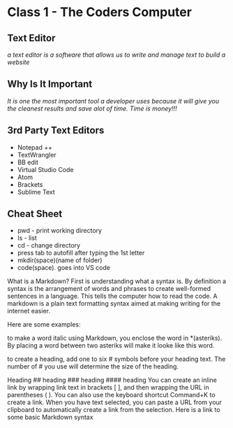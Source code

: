 # Class 1 - The Coders Computer

## Text Editor

*a text editor is a software that allows us to write and manage text
to build a website*

## Why Is It Important

  *It is one the most important tool a developer uses because it will give
 you the cleanest results and save alot of time. Time is money!!!*

## 3rd Party Text Editors  

- Notepad ++
- TextWrangler
- BB edit
- Virtual Studio Code
- Atom
- Brackets
- Sublime Text

## **Cheat Sheet**

- pwd - print working directory
- ls - list
- cd - change directory
- press tab to autofill after typing the 1st letter
- mkdir(space)(name of folder)
- code(space). goes into VS code

What is a Markdown?
First is understanding what a syntax is. By definition a syntax is the arrangement of words and phrases to create well-formed sentences in a language. This tells the computer how to read the code. A markdown is a plain text formatting syntax aimed at making writing for the internet easier.

Here are some examples:

to make a word italic using Markdown, you enclose the word in *(asteriks). By placing a word between two asteriks will make it looke like this word.

to create a heading, add one to six # symbols before your heading text. The number of # you use will determine the size of the heading.

Heading ## heading ### heading #### heading
You can create an inline link by wrapping link text in brackets [ ], and then wrapping the URL in parentheses ( ). You can also use the keyboard shortcut Command+K to create a link. When you have text selected, you can paste a URL from your clipboard to automatically create a link from the selection. Here is a link to some basic Markdown syntax
